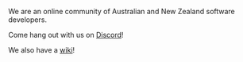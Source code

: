 We are an online community of Australian and New Zealand software developers.

Come hang out with us on [Discord](https://discord.gg/rqYySvHKpS)!

We also have a [wiki](https://ausdevs.github.io/)!
